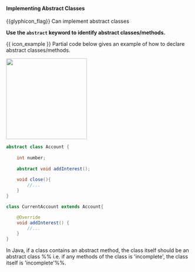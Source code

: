 <div id="title">

#### Implementing Abstract Classes

</div>

<span id="prereqs"><panel src="../../oopDesign/inheritance/abstractClasses/unit-inElsewhere-asFlat.md" boilerplate header="%%{{ icon_prereq }} Design → OOP → Inheritance → Abstract Classes%%" /></span>

<span id="outcomes">{{glyphicon_flag}} Can implement abstract classes</span>

<div id="body">

**Use the `abstract` keyword to identify abstract classes/methods.**

<tip-box> 

{{ icon_example }} Partial code below gives an example of how to declare abstract classes/methods.

<img src="{{baseUrl}}/oopDesign/inheritance/abstractClasses/images/account.png" height="220" />
<p/>

```java
abstract class Account {
    
    int number;
    
    abstract void addInterest();
    
    void close(){
        //...
    }
}

class CurrentAccount extends Account{

    @Override
    void addInterest() {
        //...
    }
}
```

</tip-box>

In Java, if a class contains an abstract method, the class itself should be an abstract class %%&nbsp;i.e. if any methods of the class is 'incomplete', the class itself is 'incomplete'%%.


</div>

<div id="extras">

<include src="resources.md" />
<include src="exercises.md" />

</div>